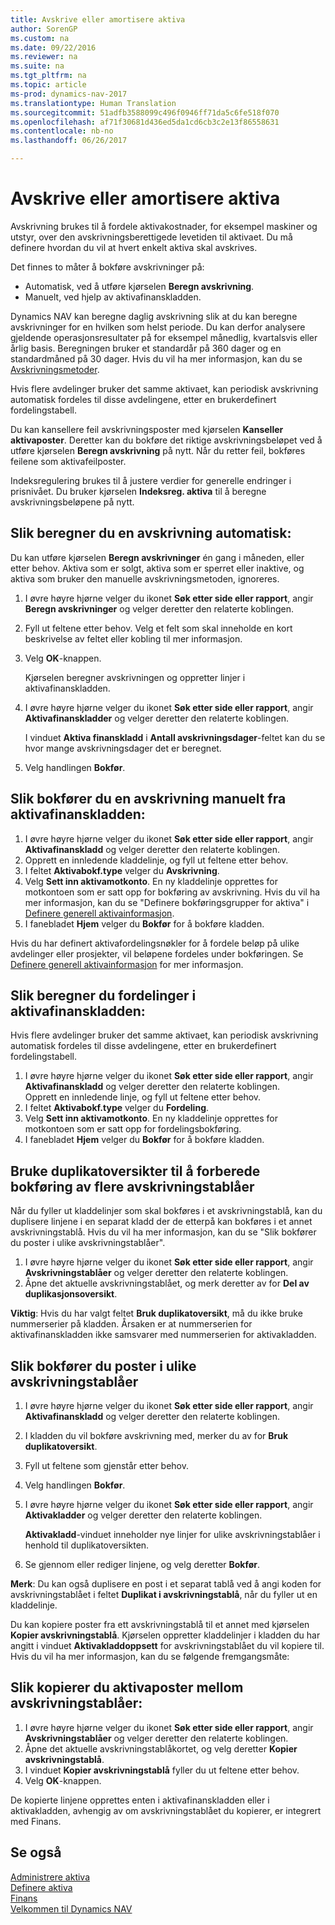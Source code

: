 ```yaml
---
title: Avskrive eller amortisere aktiva
author: SorenGP
ms.custom: na
ms.date: 09/22/2016
ms.reviewer: na
ms.suite: na
ms.tgt_pltfrm: na
ms.topic: article
ms-prod: dynamics-nav-2017
ms.translationtype: Human Translation
ms.sourcegitcommit: 51adfb3588099c496f0946ff71da5c6fe518f070
ms.openlocfilehash: af71f30681d436ed5da1cd6cb3c2e13f86558631
ms.contentlocale: nb-no
ms.lasthandoff: 06/26/2017

---
```


# <a name="how-to-depreciate-or-amortize-fixed-assets"></a>Avskrive eller amortisere aktiva
Avskrivning brukes til å fordele aktivakostnader, for eksempel maskiner og utstyr, over den avskrivningsberettigede levetiden til aktivaet. Du må definere hvordan du vil at hvert enkelt aktiva skal avskrives.  

 Det finnes to måter å bokføre avskrivninger på:
- Automatisk, ved å utføre kjørselen **Beregn avskrivning**.
- Manuelt, ved hjelp av aktivafinanskladden.  

Dynamics NAV kan beregne daglig avskrivning slik at du kan beregne avskrivninger for en hvilken som helst periode. Du kan derfor analysere gjeldende operasjonsresultater på for eksempel månedlig, kvartalsvis eller årlig basis. Beregningen bruker et standardår på 360 dager og en standardmåned på 30 dager. Hvis du vil ha mer informasjon, kan du se [Avskrivningsmetoder](fa-depreciation-methods.md).

Hvis flere avdelinger bruker det samme aktivaet, kan periodisk avskrivning automatisk fordeles til disse avdelingene, etter en brukerdefinert fordelingstabell.  

Du kan kansellere feil avskrivningsposter med kjørselen **Kanseller aktivaposter**. Deretter kan du bokføre det riktige avskrivningsbeløpet ved å utføre kjørselen **Beregn avskrivning** på nytt. Når du retter feil, bokføres feilene som aktivafeilposter.  

Indeksregulering brukes til å justere verdier for generelle endringer i prisnivået. Du bruker kjørselen **Indeksreg. aktiva** til å beregne avskrivningsbeløpene på nytt.  

## <a name="to-calculate-a-depreciation-automatically"></a>Slik beregner du en avskrivning automatisk:
Du kan utføre kjørselen **Beregn avskrivninger** én gang i måneden, eller etter behov. Aktiva som er solgt, aktiva som er sperret eller inaktive, og aktiva som bruker den manuelle avskrivningsmetoden, ignoreres.    

1. I øvre høyre hjørne velger du ikonet **Søk etter side eller rapport**, angir **Beregn avskrivninger** og velger deretter den relaterte koblingen.  
2. Fyll ut feltene etter behov. Velg et felt som skal inneholde en kort beskrivelse av feltet eller kobling til mer informasjon.
3. Velg **OK**-knappen.  

    Kjørselen beregner avskrivningen og oppretter linjer i aktivafinanskladden.  
4. I øvre høyre hjørne velger du ikonet **Søk etter side eller rapport**, angir **Aktivafinanskladder** og velger deretter den relaterte koblingen.

    I vinduet **Aktiva finanskladd** i **Antall avskrivningsdager**-feltet kan du se hvor mange avskrivningsdager det er beregnet.  
5. Velg handlingen **Bokfør**.

## <a name="to-post-a-depreciation-manually-from-the-fixed-asset-gl-journal"></a>Slik bokfører du en avskrivning manuelt fra aktivafinanskladden:
1. I øvre høyre hjørne velger du ikonet **Søk etter side eller rapport**, angir **Aktivafinanskladd** og velger deretter den relaterte koblingen.  
2. Opprett en innledende kladdelinje, og fyll ut feltene etter behov.
3. I feltet **Aktivabokf.type** velger du **Avskrivning**.
4. Velg **Sett inn aktivamotkonto**. En ny kladdelinje opprettes for motkontoen som er satt opp for bokføring av avskrivning. Hvis du vil ha mer informasjon, kan du se "Definere bokføringsgrupper for aktiva" i [Definere generell aktivainformasjon](fa-how-setup-general.md).
5. I fanebladet **Hjem** velger du **Bokfør** for å bokføre kladden.

Hvis du har definert aktivafordelingsnøkler for å fordele beløp på ulike avdelinger eller prosjekter, vil beløpene fordeles under bokføringen. Se [Definere generell aktivainformasjon](fa-how-setup-general.md) for mer informasjon.

## <a name="to-calculate-allocations-in-the-fixed-asset-gl-journal"></a>Slik beregner du fordelinger i aktivafinanskladden:
Hvis flere avdelinger bruker det samme aktivaet, kan periodisk avskrivning automatisk fordeles til disse avdelingene, etter en brukerdefinert fordelingstabell.  

1. I øvre høyre hjørne velger du ikonet **Søk etter side eller rapport**, angir **Aktivafinanskladd** og velger deretter den relaterte koblingen.   
Opprett en innledende linje, og fyll ut feltene etter behov.
3. I feltet **Aktivabokf.type** velger du **Fordeling**.
4. Velg **Sett inn aktivamotkonto**. En ny kladdelinje opprettes for motkontoen som er satt opp for fordelingsbokføring.
5. I fanebladet **Hjem** velger du **Bokfør** for å bokføre kladden.

## <a name="use-duplication-lists-to-prepare-to-post-to-multiple-depreciation-books"></a>Bruke duplikatoversikter til å forberede bokføring av flere avskrivningstablåer  
Når du fyller ut kladdelinjer som skal bokføres i et avskrivningstablå, kan du duplisere linjene i en separat kladd der de etterpå kan bokføres i et annet avskrivningstablå. Hvis du vil ha mer informasjon, kan du se "Slik bokfører du poster i ulike avskrivningstablåer".

1. I øvre høyre hjørne velger du ikonet **Søk etter side eller rapport**, angir **Avskrivningstablåer** og velger deretter den relaterte koblingen.  
2. Åpne det aktuelle avskrivningstablået, og merk deretter av for **Del av duplikasjonsoversikt**.  

**Viktig**: Hvis du har valgt feltet **Bruk duplikatoversikt**, må du ikke bruke nummerserier på kladden. Årsaken er at nummerserien for aktivafinanskladden ikke samsvarer med nummerserien for aktivakladden.

## <a name="to-post-entries-to-different-depreciation-books"></a>Slik bokfører du poster i ulike avskrivningstablåer  
1. I øvre høyre hjørne velger du ikonet **Søk etter side eller rapport**, angir **Aktivafinanskladd** og velger deretter den relaterte koblingen.
2. I kladden du vil bokføre avskrivning med, merker du av for **Bruk duplikatoversikt**.
3. Fyll ut feltene som gjenstår etter behov.
4. Velg handlingen **Bokfør**.
5. I øvre høyre hjørne velger du ikonet **Søk etter side eller rapport**, angir **Aktivakladder** og velger deretter den relaterte koblingen.

    **Aktivakladd**-vinduet inneholder nye linjer for ulike avskrivningstablåer i henhold til duplikatoversikten.   

6. Se gjennom eller rediger linjene, og velg deretter **Bokfør**.

**Merk**: Du kan også duplisere en post i et separat tablå ved å angi koden for avskrivningstablået i feltet **Duplikat i avskrivningstablå**, når du fyller ut en kladdelinje.

Du kan kopiere poster fra ett avskrivningstablå til et annet med kjørselen **Kopier avskrivningstablå**. Kjørselen oppretter kladdelinjer i kladden du har angitt i vinduet **Aktivakladdoppsett** for avskrivningstablået du vil kopiere til. Hvis du vil ha mer informasjon, kan du se følgende fremgangsmåte:

## <a name="to-copy-fixed-asset-ledger-entries-between-depreciation-books"></a>Slik kopierer du aktivaposter mellom avskrivningstablåer:  
1. I øvre høyre hjørne velger du ikonet **Søk etter side eller rapport**, angir **Avskrivningstablåer** og velger deretter den relaterte koblingen.
2. Åpne det aktuelle avskrivningstablåkortet, og velg deretter **Kopier avskrivningstablå**.  
3. I vinduet **Kopier avskrivningstablå** fyller du ut feltene etter behov.  
4. Velg **OK**-knappen.  

De kopierte linjene opprettes enten i aktivafinanskladden eller i aktivakladden, avhengig av om avskrivningstablået du kopierer, er integrert med Finans.

## <a name="see-also"></a>Se også
[Administrere aktiva](fa-manage.md)  
[Definere aktiva](fa-setup.md)  
[Finans](finance-setup.md)  
[Velkommen til Dynamics NAV](across-get-started.md)

